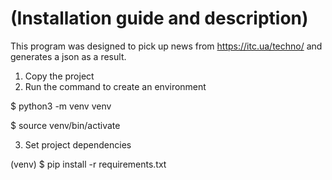 # (Installation guide and description)
 
This program was designed to pick up news from 
https://itc.ua/techno/ and generates a json as a result.

1. Copy the project
2. Run the command to create an environment

$ python3 -m venv venv

$ source venv/bin/activate

3. Set project dependencies

(venv) $ pip install -r requirements.txt
